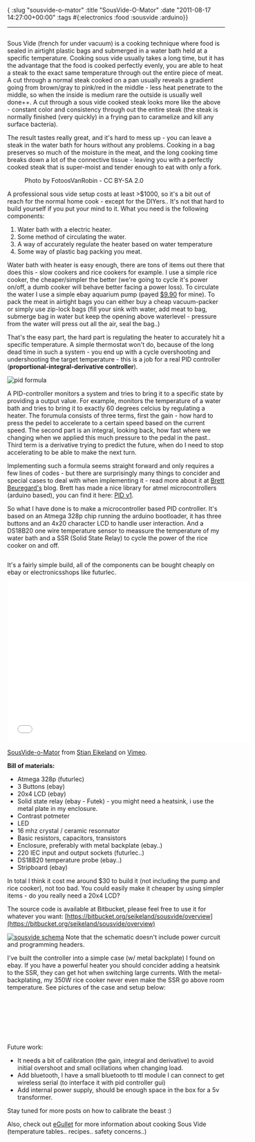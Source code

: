 { :slug "sousvide-o-mator"
  :title "SousVide-O-Mator"
  :date "2011-08-17 14:27:00+00:00"
  :tags #{:electronics :food :sousvide :arduino}}

------

<figure>
  <img src="/images/2011-08-17-sousvide-o-mator/k7im7155.jpg" alt="">
</figure>

Sous Vide (french for under vacuum) is a cooking technique where food is sealed in airtight plastic bags and submerged in a water bath held at a specific temperature. Cooking sous vide usually takes a long time, but it has the advantage that the food is cooked perfectly evenly, you are able to heat a steak to the exact same temperature through out the entire piece of meat. A cut through a normal steak cooked on a pan usually reveals a gradient going from brown/gray to pink/red in the middle - less heat penetrate to the middle, so when the inside is medium rare the outside is usually well done++. A cut through a sous vide cooked steak looks more like the above - constant color and consistency through out the entire steak (the steak is normally finished (very quickly) in a frying pan to caramelize and kill any surface bacteria).

The result tastes really great, and it's hard to mess up - you can leave a steak in the water bath for hours without any problems. Cooking in a bag preserves so much of the moisture in the meat, and the long cooking time breaks down a lot of the connective tissue - leaving you with a perfectly cooked steak that is super-moist and tender enough to eat with only a fork.

<figure>
  <img src="/images/2011-08-17-sousvide-o-mator/5252570920_0bfb5753ef.jpg" alt="">
  <figcaption>
    Photo by FotoosVanRobin - CC BY-SA 2.0
  </figcaption>
</figure>

A professional sous vide setup costs at least >$1000, so it's a bit out of reach for the normal home cook - except for the DIYers.. It's not that hard to build yourself if you put your mind to it. What you need is the following components:

  1. Water bath with a electric heater.
  2. Some method of circulating the water.
  3. A way of accurately regulate the heater based on water temperature
  4. Some way of plastic bag packing you meat.

Water bath with heater is easy enough, there are tons of items out there that does this - slow cookers and rice cookers for example. I use a simple rice cooker, the cheaper/simpler the better (we're going to cycle it's power on/off, a dumb cooker will behave better facing a power loss). To circulate the water I use a simple ebay aquarium pump (payed [$9.90](http://cgi.ebay.com/ws/eBayISAPI.dll?ViewItem&item=180641032508) for mine). To pack the meat in airtight bags you can either buy a cheap vacuum-packer or simply use zip-lock bags (fill your sink with water, add meat to bag, submerge bag in water but keep the opening above waterlevel - pressure from the water will press out all the air, seal the bag..)

That's the easy part, the hard part is regulating the heater to accurately hit a specific temperature. A simple thermostat won't do, because of the long dead time in such a system - you end up with a cycle overshooting and undershooting the target temperature - this is a job for a real PID controller (**proportional-integral-derivative controller**).

![pid formula](/images/2011-08-17-sousvide-o-mator/pid-formula.png)

A PID-controller monitors a system and tries to bring it to a specific state by providing a output value. For example, monitors the temperature of a water bath and tries to bring it to exactly 60 degrees celcius by regulating a heater. The forumula consists of three terms, first the gain - how hard to press the pedel to accelerate to a certain speed based on the current speed. The second part is an integral, looking back, how fast where we changing when we applied this much pressure to the pedal in the past.. Third term is a derivative trying to predict the future, when do I need to stop accelerating to be able to make the next turn.

Implementing such a formula seems straight forward and only requires a few lines of codes - but there are surprisingly many things to concider and special cases to deal with when implementing it - read more about it at [Brett Beuregard's](http://brettbeauregard.com/blog/2011/04/improving-the-beginners-pid-introduction/) blog. Brett has made a nice library for atmel microcontrollers (arduino based), you can find it here: [PID v1](http://code.google.com/p/arduino-pid-library/).

So what I have done is to make a microcontroller based PID controller. It's based on an Atmega 328p chip running the arduino bootloader, it has three buttons and an 4x20 character LCD to handle user interaction. And a DS18B20 one wire temperature sensor to meassure the temperature of my water bath and a SSR (Solid State Relay) to cycle the power of the rice cooker on and off.

<figure>
  <img src="/images/2011-08-17-sousvide-o-mator/K7IM7131-2-2.jpg" alt="">
</figure>

It's a fairly simple build, all of the components can be bought cheaply on ebay or electronicsshops like futurlec.

<iframe src="//player.vimeo.com/video/26730692" width="560" height="371" frameborder="0" webkitallowfullscreen mozallowfullscreen allowfullscreen> </iframe> <p><a href="http://vimeo.com/26730692">SousVide-o-Mator</a> from <a href="http://vimeo.com/eikeland">Stian Eikeland</a> on <a href="https://vimeo.com">Vimeo</a>.</p>

**Bill of materials:**

  * Atmega 328p (futurlec)
  * 3 Buttons (ebay)
  * 20x4 LCD (ebay)
  * Solid state relay (ebay - Futek) - you might need a heatsink, i use the metal plate in my enclosure.
  * Contrast potmeter
  * LED
  * 16 mhz crystal / ceramic resonnator
  * Basic resistors, capacitors, transistors
  * Enclosure, preferably with metal backplate (ebay..)
  * 220 IEC input and output sockets (futurlec..)
  * DS18B20 temperature probe (ebay..)
  * Stripboard (ebay)

In total I think it cost me around $30 to build it (not including the pump and rice cooker), not too bad. You could easily make it cheaper by using simpler items - do you really need a 20x4 LCD?

The source code is available at Bitbucket, please feel free to use it for whatever you want: [https://bitbucket.org/seikeland/sousvide/overview](https://bitbucket.org/seikeland/sousvide/overview)

[![sousvide schema](/images/2011-08-17-sousvide-o-mator/sousvide-schema.png)](https://bitbucket.org/seikeland/sousvide/src/9824aa7a5dda/schematics.png#)
Note that the schematic doesn't include power curcuit and programming headers.

I've built the controller into a simple case (w/ metal backplate) I found on ebay. If you have a powerful heater you should concider adding a heatsink to the SSR, they can get hot when switching large currents. With the metal-backplating, my 350W rice cooker never even make the SSR go above room temperature. See pictures of the case and setup below:

<figure>
  <a href="/images/2011-08-17-sousvide-o-mator/k7im7172.jpg"><img src="/images/2011-08-17-sousvide-o-mator/k7im7172.jpg" alt=""></a>
</figure>

<figure class='half'>
  <a href="/images/2011-08-17-sousvide-o-mator/k7im7183.jpg"><img src="/images/2011-08-17-sousvide-o-mator/k7im7183.jpg" alt=""></a>
  <a href="/images/2011-08-17-sousvide-o-mator/k7im7181.jpg"><img src="/images/2011-08-17-sousvide-o-mator/k7im7181.jpg" alt=""></a>
</figure>

<figure class='half'>
  <a href="/images/2011-08-17-sousvide-o-mator/k7im7185.jpg"><img src="/images/2011-08-17-sousvide-o-mator/k7im7185.jpg" alt=""></a>
  <a href="/images/2011-08-17-sousvide-o-mator/k7im7131.jpg"><img src="/images/2011-08-17-sousvide-o-mator/k7im7131.jpg" alt=""></a>
</figure>

<figure class='half'>
  <a href="/images/2011-08-17-sousvide-o-mator/k7im7127.jpg"><img src="/images/2011-08-17-sousvide-o-mator/k7im7127.jpg" alt=""></a>
  <a href="/images/2011-08-17-sousvide-o-mator/k7im7186.jpg"><img src="/images/2011-08-17-sousvide-o-mator/k7im7186.jpg" alt=""></a>
</figure>

Future work:

  * It needs a bit of calibration (the gain, integral and derivative) to avoid initial overshoot and small ocillations when changing load.
  * Add bluetooth, I have a small bluetooth to ttl module I can connect to get wireless serial (to interface it with pid controller gui)
  * Add internal power supply, should be enough space in the box for a 5v transformer.

Stay tuned for more posts on how to calibrate the beast :)

Also, check out [eGullet](http://forums.egullet.org/index.php?/topic/136274-sous-vide-index/) for more information about cooking Sous Vide (temperature tables.. recipes.. safety concerns..)
